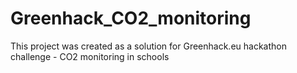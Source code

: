 # Greenhack_CO2_monitoring
This project was created as a solution for Greenhack.eu hackathon challenge - CO2 monitoring in schools
